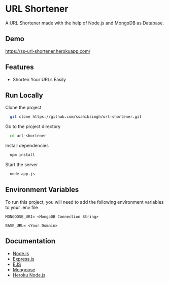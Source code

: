 
# URL Shortener

A URL Shortener made with the help of Node.js and MongoDB as Database.
## Demo

https://ss-url-shortener.herokuapp.com/


## Features

- Shorten Your URLs Easily




## Run Locally

Clone the project

```bash
  git clone https://github.com/ssahibsingh/url-shortener.git
```

Go to the project directory

```bash
  cd url-shortener
```

Install dependencies

```bash
  npm install
```

Start the server

```bash
  node app.js
```


## Environment Variables

To run this project, you will need to add the following environment variables to your .env file

`MONGOOSE_URI= <MongoDB Connection String>`

`BASE_URL= <Your Domain>`



## Documentation

- [Node.js](https://nodejs.org/en/docs/) 
- [Express.js](https://expressjs.com/)
- [EJS](https://ejs.co/#docs)
- [Mongoose](https://mongoosejs.com/docs/guide.html)
- [Heroku Node.js](https://devcenter.heroku.com/categories/nodejs-support)

